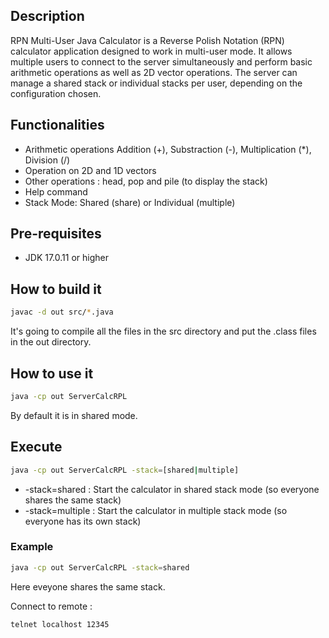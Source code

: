 ## Description
RPN Multi-User Java Calculator is a Reverse Polish Notation (RPN) calculator application designed to work in multi-user mode. It allows multiple users to connect to the server simultaneously and perform basic arithmetic operations as well as 2D vector operations. The server can manage a shared stack or individual stacks per user, depending on the configuration chosen.


## Functionalities

- Arithmetic operations Addition (+), Substraction (-), Multiplication (*), Division (/)
- Operation on 2D and 1D vectors
- Other operations : head, pop and pile (to display the stack)
- Help command
- Stack Mode: Shared (share) or Individual (multiple)


## Pre-requisites

- JDK 17.0.11 or higher

## How to build it

```bash
javac -d out src/*.java
```
It's going to compile all the files in the src directory and put the .class files in the out directory.

## How to use it

```bash
java -cp out ServerCalcRPL 
```

By default it is in shared mode.

## Execute

```bash
java -cp out ServerCalcRPL -stack=[shared|multiple]
```

* -stack=shared : Start the calculator in shared stack mode (so everyone shares the same stack)
* -stack=multiple : Start the calculator in multiple stack mode (so everyone has its own stack)

### Example

```bash
java -cp out ServerCalcRPL -stack=shared
```

Here eveyone shares the same stack.

Connect to remote :

```bash
telnet localhost 12345
```
